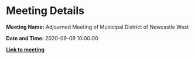 # Meeting Details

**Meeting Name:** Adjourned Meeting of Municipal District of Newcastle West

**Date and Time:** 2020-09-09 10:00:00

**<a href="https://www.limerick.ie/council/whats-on/adjourned-meeting-municipal-district-newcastle-west" target="_blank">Link to meeting</a>**
